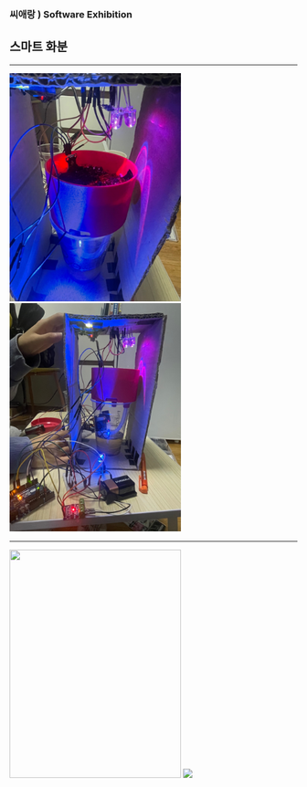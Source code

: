 ### 씨애랑 ) Software Exhibition 
## 스마트 화분

------------

<img src = smart_pot_1.jpg height=400 width=300>  <img src = smart_pot_2.jpg height=400 width=300>

------------

<img src = soil_pump_rebled_test.mp4 height=400 width=300>

<img src=https://github.com/yoo-soo/SoftwareExhibition/issues/1#issue-1060062131/>
